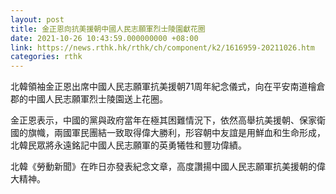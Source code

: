 ```yaml
---
layout: post
title: 金正恩向抗美援朝中國人民志願軍烈士陵園獻花圈
date: 2021-10-26 10:43:59.000000000 +08:00
link: https://news.rthk.hk/rthk/ch/component/k2/1616959-20211026.htm
categories: rthk
---
```


北韓領袖金正恩出席中國人民志願軍抗美援朝71周年紀念儀式，向在平安南道檜倉郡的中國人民志願軍烈士陵園送上花圈。

金正恩表示，中國的黨與政府當年在極其困難情況下，依然高舉抗美援朝、保家衛國的旗幟，兩國軍民團結一致取得偉大勝利，形容朝中友誼是用鮮血和生命形成，北韓民眾將永遠銘記中國人民志願軍的英勇犧牲和豐功偉績。

北韓《勞動新聞》在昨日亦發表紀念文章，高度讚揚中國人民志願軍抗美援朝的偉大精神。
